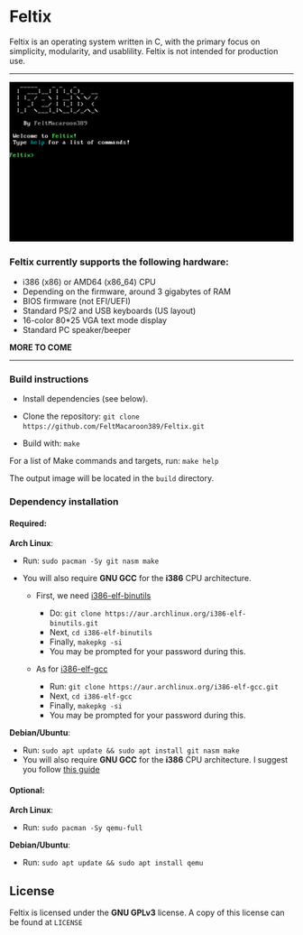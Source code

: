 # Feltix

Feltix is an operating system written in C, with the primary focus on simplicity, modularity, and usablility.
Feltix is not intended for production use.

---

![Feltix boot screen](screenshots/boot_screen.png)

### Feltix currently supports the following hardware:
- i386 (x86) or AMD64 (x86_64) CPU
- Depending on the firmware, around 3 gigabytes of RAM
- BIOS firmware (not EFI/UEFI)
- Standard PS/2 and USB keyboards (US layout)
- 16-color 80*25 VGA text mode display
- Standard PC speaker/beeper

**MORE TO COME**

---

### Build instructions

- Install dependencies (see below).

- Clone the repository: `git clone https://github.com/FeltMacaroon389/Feltix.git`

- Build with: `make`

For a list of Make commands and targets, run: `make help`

The output image will be located in the `build` directory.

### Dependency installation

#### **Required**:

**Arch Linux**: 
- Run: `sudo pacman -Sy git nasm make`
- You will also require **GNU GCC** for the **i386** CPU architecture.

  - First, we need [i386-elf-binutils](https://aur.archlinux.org/packages/i386-elf-binutils)
    - Do: `git clone https://aur.archlinux.org/i386-elf-binutils.git`
    - Next, `cd i386-elf-binutils`
    - Finally, `makepkg -si`
    - You may be prompted for your password during this.

  - As for [i386-elf-gcc](https://aur.archlinux.org/packages/i386-elf-gcc)
    - Run: `git clone https://aur.archlinux.org/i386-elf-gcc.git`
    - Next, `cd i386-elf-gcc`
    - Finally, `makepkg -si`
    - You may be prompted for your password during this.

**Debian/Ubuntu**: 
- Run: `sudo apt update && sudo apt install git nasm make`
- You will also require **GNU GCC** for the **i386** CPU architecture. I suggest you follow [this guide](https://wiki.osdev.org/GCC_Cross-Compiler)

#### **Optional**:

**Arch Linux**: 
- Run: `sudo pacman -Sy qemu-full`

**Debian/Ubuntu**:
- Run: `sudo apt update && sudo apt install qemu`

## License
Feltix is licensed under the **GNU GPLv3** license. A copy of this license can be found at `LICENSE`